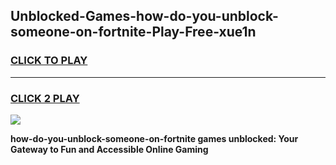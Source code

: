 
## Unblocked-Games-how-do-you-unblock-someone-on-fortnite-Play-Free-xue1n
<h3>
<a href="https://premium76.site?title=how-do-you-unblock-someone-on-fortnite&ref=23A">CLICK TO PLAY</a></h3>
<hr>

<h3>
<a href="https://premium76.site?title=how-do-you-unblock-someone-on-fortnite&ref=23A">CLICK 2 PLAY</a>
  
</h3>

<a href="https://premium76.site?title=how-do-you-unblock-someone-on-fortnite&ref=23A"><img src="https://clearcache.store/games.png"></a>


**how-do-you-unblock-someone-on-fortnite games unblocked: Your Gateway to Fun and Accessible Online Gaming**
